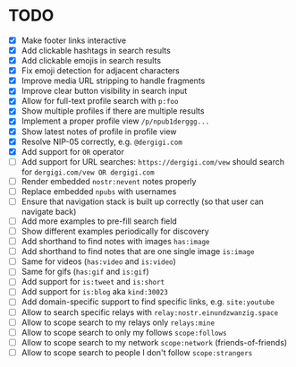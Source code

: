 # TODO

- [x] Make footer links interactive
- [x] Add clickable hashtags in search results
- [x] Add clickable emojis in search results
- [x] Fix emoji detection for adjacent characters
- [x] Improve media URL stripping to handle fragments
- [x] Improve clear button visibility in search input
- [x] Allow for full-text profile search with `p:foo`
- [x] Show multiple profiles if there are multiple results
- [x] Implement a proper profile view `/p/npub1derggg...`
- [x] Show latest notes of profile in profile view
- [x] Resolve NIP-05 correctly, e.g. `@dergigi.com`
- [x] Add support for `OR` operator
- [ ] Add support for URL searches: `https://dergigi.com/vew` should search for `dergigi.com/vew OR dergigi.com`
- [ ] Render embedded `nostr:nevent` notes properly
- [ ] Replace embedded `npubs` with usernames
- [ ] Ensure that navigation stack is built up correctly (so that user can navigate back)
- [ ] Add more examples to pre-fill search field
- [ ] Show different examples periodically for discovery
- [ ] Add shorthand to find notes with images `has:image`
- [ ] Add shorthand to find notes that are one single image `is:image`
- [ ] Same for videos (`has:video` and `is:video`)
- [ ] Same for gifs (`has:gif` and `is:gif`)
- [ ] Add support for `is:tweet` and `is:short`
- [ ] Add support for `is:blog` aka `kind:30023`
- [ ] Add domain-specific support to find specific links, e.g. `site:youtube`
- [ ] Allow to search specific relays with `relay:nostr.einundzwanzig.space`
- [ ] Allow to scope search to my relays only `relays:mine`
- [ ] Allow to scope search to only my follows `scope:follows`
- [ ] Allow to scope search to my network `scope:network` (friends-of-friends)
- [ ] Allow to scope search to people I don't follow `scope:strangers`
